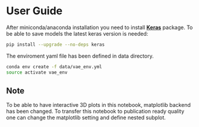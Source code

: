 # User Guide

After miniconda/anaconda installation you need to install [**Keras**](https://keras.io/) package. To be able to save models the latest keras version is needed:
```bash
pip install --upgrade --no-deps keras
```
The enviroment yaml file has been defined in data directory.

```bash
conda env create -f data/vae_env.yml
source activate vae_env
```



## Note

To be able to have interactive 3D plots in this notebook, matplotlib backend has been changed. To transfer this notebook to publication ready quality one can change the matplotlib setting and define nested subplot.